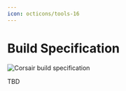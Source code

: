 ```yaml
---
icon: octicons/tools-16
---
```


# Build Specification

<img src="../../assets/images/flow-build-specification.drawio.svg" alt="Corsair build specification" class="invert-on-slate">

TBD
